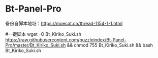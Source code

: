 # Bt-Panel-Pro
备份自脚本地址：https://moecat.cn/thread-1154-1-1.html

#一键脚本
wget -O Bt_Kiriko_Suki.sh  https://raw.githubusercontent.com/puzzleindex/Bt-Panel-Pro/master/Bt_Kiriko_Suki.sh && chmod 755 Bt_Kiriko_Suki.sh && bash Bt_Kiriko_Suki.sh

